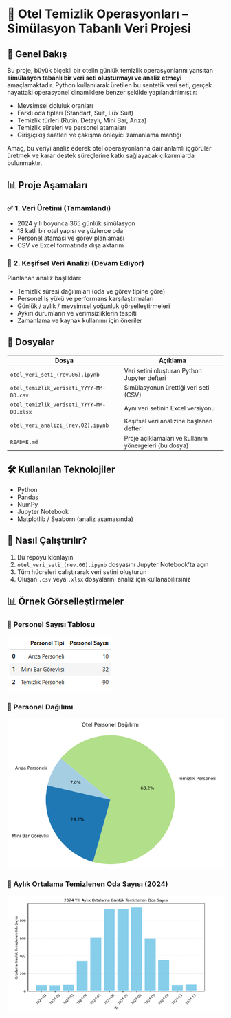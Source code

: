 # 🧹 Otel Temizlik Operasyonları – Simülasyon Tabanlı Veri Projesi

## 📌 Genel Bakış

Bu proje, büyük ölçekli bir otelin günlük temizlik operasyonlarını yansıtan **simülasyon tabanlı bir veri seti oluşturmayı ve analiz etmeyi** amaçlamaktadır. Python kullanılarak üretilen bu sentetik veri seti, gerçek hayattaki operasyonel dinamiklere benzer şekilde yapılandırılmıştır:

- Mevsimsel doluluk oranları  
- Farklı oda tipleri (Standart, Suit, Lüx Suit)  
- Temizlik türleri (Rutin, Detaylı, Mini Bar, Arıza)  
- Temizlik süreleri ve personel atamaları  
- Giriş/çıkış saatleri ve çakışma önleyici zamanlama mantığı

Amaç, bu veriyi analiz ederek otel operasyonlarına dair anlamlı içgörüler üretmek ve karar destek süreçlerine katkı sağlayacak çıkarımlarda bulunmaktır.

## 📊 Proje Aşamaları

### ✅ 1. Veri Üretimi (Tamamlandı)
- 2024 yılı boyunca 365 günlük simülasyon  
- 18 katlı bir otel yapısı ve yüzlerce oda  
- Personel ataması ve görev planlaması  
- CSV ve Excel formatında dışa aktarım

### 🔄 2. Keşifsel Veri Analizi (Devam Ediyor)
Planlanan analiz başlıkları:
- Temizlik süresi dağılımları (oda ve görev tipine göre)  
- Personel iş yükü ve performans karşılaştırmaları  
- Günlük / aylık / mevsimsel yoğunluk görselleştirmeleri  
- Aykırı durumların ve verimsizliklerin tespiti  
- Zamanlama ve kaynak kullanımı için öneriler

## 📁 Dosyalar

| Dosya | Açıklama |
|-------|----------|
| `otel_veri_seti_(rev.06).ipynb` | Veri setini oluşturan Python Jupyter defteri |
| `otel_temizlik_veriseti_YYYY-MM-DD.csv` | Simülasyonun ürettiği veri seti (CSV) |
| `otel_temizlik_veriseti_YYYY-MM-DD.xlsx` | Aynı veri setinin Excel versiyonu |
| `otel_veri_analizi_(rev.02).ipynb` | Keşifsel veri analizine başlanan defter |
| `README.md` | Proje açıklamaları ve kullanım yönergeleri (bu dosya) |

## 🛠️ Kullanılan Teknolojiler

- Python  
- Pandas  
- NumPy  
- Jupyter Notebook  
- Matplotlib / Seaborn (analiz aşamasında)

## 🚀 Nasıl Çalıştırılır?

1. Bu repoyu klonlayın  
2. `otel_veri_seti_(rev.06).ipynb` dosyasını Jupyter Notebook’ta açın  
3. Tüm hücreleri çalıştırarak veri setini oluşturun  
4. Oluşan `.csv` veya `.xlsx` dosyalarını analiz için kullanabilirsiniz

## 📊 Örnek Görselleştirmeler

### 🔸 Personel Sayısı Tablosu

![Personel Sayısı](./personel_sayisi.png)

### 🔸 Personel Dağılımı

![Personel Dağılımı](./personel_dagilimi.png)

### 🔸 Aylık Ortalama Temizlenen Oda Sayısı (2024)

![Aylık Ortalama Oda Sayısı](./aylik_ortalama_temizlenen_oda_sayisi.png)


